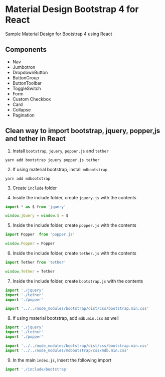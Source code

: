 # Material Design Bootstrap 4 for React
Sample Material Design for Bootstrap 4 using React

## Components
* Nav
* Jumbotron
* DropdownButton
* ButtonGroup
* ButtonToolbar
* ToggleSwitch
* Form
* Custom Checkbox
* Card
* Collapse
* Pagination


## Clean way to import bootstrap, jquery, popper,js and tether in React
1. Install `bootstrap`, `jquery`, `popper.js` and `tether`
```
yarn add bootstrap jquery popper.js tether
```
2. If using material bootstrap, install `mdbootstrap`
```
yarn add mdbootstrap
```

3. Create `include` folder

4. Inside the include folder, create `jquery.js` with the contents
```javascript
import * as $ from 'jquery'

window.jQuery = window.$ = $
```

5. Inside the include folder, create `popper.js` with the contents
```javascript
import Popper  from 'popper.js'

window.Popper = Popper
```

6. Inside the include folder, create `tether.js` with the contents
```javascript
import Tether from 'tether'

window.Tether = Tether
```

7. Inside the include folder, create `bootstrap.js` with the contents
```javascript
import './jquery'
import './tether'
import './popper'

import '../../node_modules/bootstrap/dist/css/bootstrap.min.css'
```

8. If using material bootstrap, add `mdb.min.css` as well
```javascript
import './jquery'
import './tether'
import './popper'

import '../../node_modules/bootstrap/dist/css/bootstrap.min.css'
import '../../node_modules/mdbootstrap/css/mdb.min.css'
```

9. In the main `index.js`, insert the following import
```javascript
import './include/bootstrap'
```